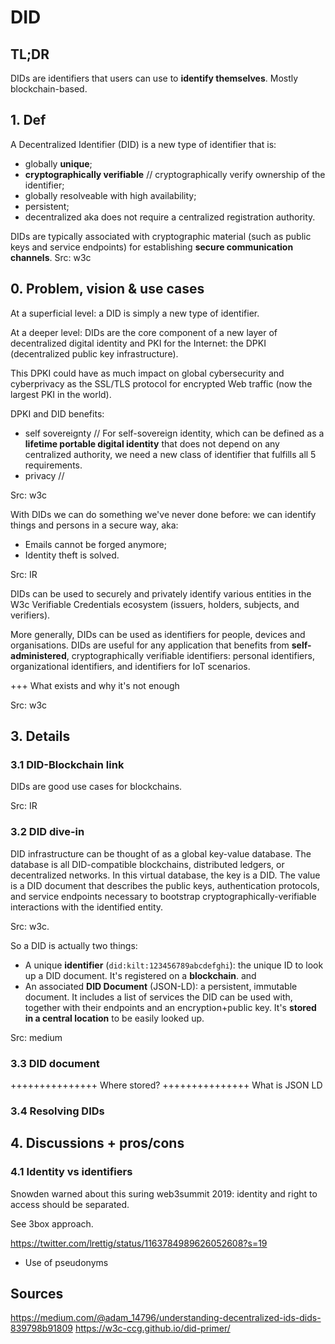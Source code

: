 # DID

## TL;DR

DIDs are identifiers that users can use to **identify themselves**.
Mostly blockchain-based.

## 1. Def
A Decentralized Identifier (DID) is a new type of identifier that is:

* globally **unique**;
* **cryptographically verifiable** // cryptographically verify ownership of the identifier;
* globally resolveable with high availability;
* persistent;
* decentralized aka does not require a centralized registration authority.

DIDs are typically associated with cryptographic material (such as public keys and service endpoints) for establishing **secure communication channels**.
Src: w3c

## 0. Problem, vision & use cases

At a superficial level: a DID is simply a new type of identifier.

At a deeper level: DIDs are the core component of a new layer of
decentralized digital identity and PKI for the Internet: the DPKI (decentralized public key infrastructure).

This DPKI could have as much impact on global cybersecurity and cyberprivacy as the SSL/TLS protocol for encrypted Web traffic (now the largest PKI in the world).

DPKI and DID benefits:
- self sovereignty // For self-sovereign identity, which can be defined as a **lifetime portable digital identity** that does not depend on any centralized authority, we need a new class of identifier that fulfills all 5 requirements.
- privacy //

Src: w3c

With DIDs we can do something we've never done before: we can identify things and persons in a secure way, aka:

* Emails cannot be forged anymore;
* Identity theft is solved.

Src: IR

DIDs can be used to securely and privately identify various entities in the W3c Verifiable Credentials ecosystem (issuers, holders, subjects, and verifiers).

More generally, DIDs can be used as identifiers for people, devices and organisations. DIDs are useful for any application that benefits from **self-administered**, cryptographically verifiable identifiers: personal identifiers, organizational identifiers, and identifiers for IoT scenarios.


+++ What exists and why it's not enough

Src: w3c


## 3. Details

### 3.1 DID-Blockchain link

DIDs are good use cases for blockchains.

Src: IR

### 3.2 DID dive-in

DID infrastructure can be thought of as a global key-value database.
The database is all DID-compatible blockchains, distributed ledgers, or decentralized networks. In this virtual database, the key is a DID. The value is a DID document that describes the public keys, authentication protocols, and service endpoints necessary to bootstrap cryptographically-verifiable interactions with the identified entity.

Src: w3c.

So a DID is actually two things:

- A unique **identifier** (`did:kilt:123456789abcdefghi`): the unique ID to look up a DID document. It's registered on a **blockchain**.
and
- An associated **DID Document** (JSON-LD): a persistent, immutable document. It includes a list of services the DID can be used with, together with their endpoints and an encryption+public key. It's **stored in a central location** to be easily looked up.

Src: medium

### 3.3 DID document

+++++++++++++++ Where stored?
+++++++++++++++ What is JSON LD

### 3.4 Resolving DIDs



## 4. Discussions + pros/cons

### 4.1 Identity vs identifiers

Snowden warned about this suring web3summit 2019: identity and right to access should be separated.

See 3box approach.


https://twitter.com/lrettig/status/1163784989626052608?s=19

+ Use of pseudonyms

## Sources

https://medium.com/@adam_14796/understanding-decentralized-ids-dids-839798b91809
https://w3c-ccg.github.io/did-primer/
